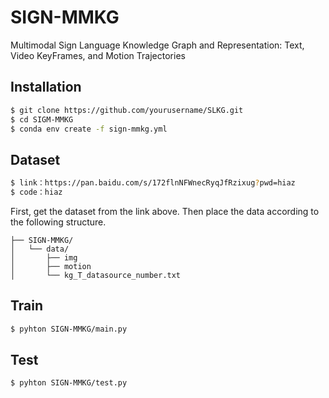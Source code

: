 # SIGN-MMKG
Multimodal Sign Language Knowledge Graph and Representation: Text, Video KeyFrames, and Motion Trajectories
## Installation
```bash
$ git clone https://github.com/yourusername/SLKG.git
$ cd SIGM-MMKG
$ conda env create -f sign-mmkg.yml
```
## Dataset
```bash
$ link：https://pan.baidu.com/s/172flnNFWnecRyqJfRzixug?pwd=hiaz
$ code：hiaz
```
First, get the dataset from the link above. Then place the data according to the following structure.
```
├── SIGN-MMKG/
│   └── data/
│       ├── img
│       ├── motion
│       └── kg_T_datasource_number.txt
```
## Train
```bash
$ pyhton SIGN-MMKG/main.py
```
## Test
```bash
$ pyhton SIGN-MMKG/test.py
```